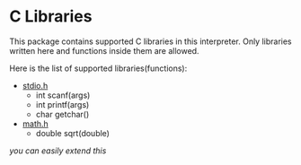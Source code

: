 # C Libraries

This package contains supported C libraries in this interpreter. Only libraries written here and functions inside them are allowed.

Here is the list of supported libraries(functions):

* [stdio.h](stdio.py)
    * int scanf(args)
    * int printf(args)
    * char getchar()
* [math.h](math.py)
    * double sqrt(double)

*you can easily extend this*